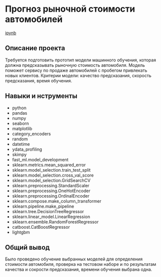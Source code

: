 # Прогноз рыночной стоимости автомобилей
[ipynb](https://github.com/Davimi042607/Portfolio/blob/main/car_price/car_price.ipynb)
## Описание проекта
Требуется подготовить прототип модели машинного обучения, которая должна предсказывать рыночную стоимость автомобиля. Модель поможет сервису по продаже автомобилей с пробегом привлекать новых клиентов. Критерии модели: качество предсказания, скорость предсказания, время обучения.
## Навыки и нструменты
- python
- pandas
- numpy
- seaborn
- matplotlib
- category_encoders
- random
- datetime
- ydata_profiling
- skimpy
- fast_ml.model_development
- sklearn.metrics.mean_squared_error
- sklearn.model_selection.train_test_split
- sklearn.model_selection.cross_val_score
- sklearn.model_selection.GridSearchCV
- sklearn.preprocessing.StandardScaler
- sklearn.preprocessing.OneHotEncoder
- sklearn.preprocessing.OrdinalEncoder
- sklearn.compose.make_column_transformer
- sklearn.pipeline.make_pipeline 
- sklearn.tree.DecisionTreeRegressor
- sklearn.linear_model.LinearRegression
- sklearn.ensemble.RandomForestRegressor
- catboost.CatBoostRegressor
- lightgbm
## Общий вывод
Было проведено обучение выбранных моделей для определения стоимости автомобиля, проверка на тестовом наборе и по результатам качества и сокрости предсказания, времени обучения выбрана одна.
